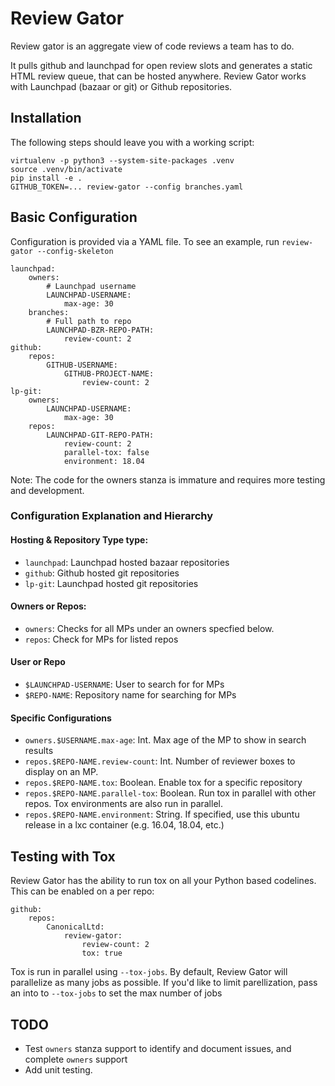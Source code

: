 Review Gator
=============

Review gator is an aggregate view of code reviews a team has to do.

It pulls github and launchpad for open review slots and generates a static HTML
review queue, that can be hosted anywhere. Review Gator works with Launchpad 
(bazaar or git) or Github repositories.

Installation
------------

The following steps should leave you with a working script:

```
virtualenv -p python3 --system-site-packages .venv
source .venv/bin/activate
pip install -e .
GITHUB_TOKEN=... review-gator --config branches.yaml
```

Basic Configuration
-------------------

Configuration is provided via a YAML file. To see an example, run 
`review-gator --config-skeleton`

```
launchpad:
    owners:
        # Launchpad username
        LAUNCHPAD-USERNAME:
            max-age: 30
    branches:
        # Full path to repo
        LAUNCHPAD-BZR-REPO-PATH:
            review-count: 2
github:
    repos:
        GITHUB-USERNAME:
            GITHUB-PROJECT-NAME:
                review-count: 2
lp-git:
    owners:
        LAUNCHPAD-USERNAME:
            max-age: 30
    repos:
        LAUNCHPAD-GIT-REPO-PATH:
            review-count: 2
            parallel-tox: false
            environment: 18.04
```

Note: The code for the owners stanza is immature and requires more testing and
development. 

### Configuration Explanation and Hierarchy

#### Hosting & Repository Type type:
    
* `launchpad`: Launchpad hosted bazaar repositories
* `github`: Github hosted git repositories
* `lp-git`: Launchpad hosted git repositories

#### Owners or Repos:

* `owners`: Checks for all MPs under an owners specfied below.
* `repos`: Check for MPs for listed repos

#### User or Repo

* `$LAUNCHPAD-USERNAME`: User to search for for MPs
* `$REPO-NAME`: Repository name for searching for MPs

#### Specific Configurations
* `owners.$USERNAME.max-age`: Int. Max age of the MP to show in search results
* `repos.$REPO-NAME.review-count`: Int. Number of reviewer boxes to display on an MP.
* `repos.$REPO-NAME.tox`: Boolean. Enable tox for a specific repository
* `repos.$REPO-NAME.parallel-tox`: Boolean. Run tox in parallel with other repos. Tox environments are also run in parallel.
* `repos.$REPO-NAME.environment`: String. If specified, use this ubuntu release in a lxc container (e.g. 16.04, 18.04, etc.)

Testing with Tox
------------

Review Gator has the ability to run tox on all your Python based codelines.
This can be enabled on a per repo:

```
github:
    repos:
        CanonicalLtd:
            review-gator:
                review-count: 2
                tox: true
```

Tox is run in parallel using `--tox-jobs`. By default, Review Gator will parallelize 
as many jobs as possible. If you'd like to limit parellization, pass an into to `--tox-jobs` 
to set the max number of jobs

TODO
-----

* Test `owners` stanza support to identify and document issues, and 
  complete `owners` support
* Add unit testing.

